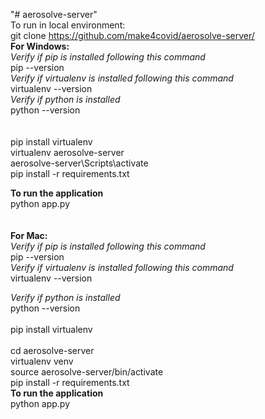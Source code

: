 "# aerosolve-server" <br/>
To run in local environment:<br/>
git clone https://github.com/make4covid/aerosolve-server/
<br/>
**For Windows:**<br/>
*Verify if pip is installed following this command*<br/>
pip --version<br/>
*Verify if virtualenv is installed following this command*<br/>
virtualenv --version<br/>
*Verify if python is installed*<br/>
python --version<br/>
<br/>
<br/>
pip install virtualenv<br/>
virtualenv aerosolve-server<br/>
aerosolve-server\Scripts\activate<br/>
pip install -r requirements.txt<br/>

**To run the application**<br/>
python app.py
<br/>
<br/>  
**For Mac:**<br/>
*Verify if pip is installed following this command*<br/>
pip --version<br/>
*Verify if virtualenv is installed following this command*<br/>
virtualenv --version<br/>

*Verify if python is installed*<br/>
python --version<br/>
<br/>
pip install virtualenv<br/>  
cd aerosolve-server<br/>
virtualenv venv<br/>
source aerosolve-server/bin/activate<br/>
pip install -r requirements.txt<br/>
**To run the application**<br/>
python app.py
